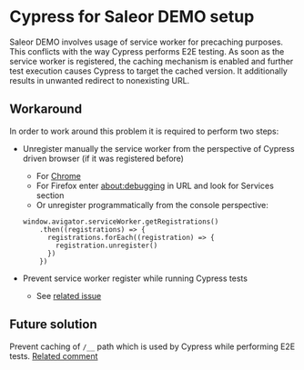 # Cypress for Saleor DEMO setup

Saleor DEMO involves usage of service worker for precaching purposes. This conflicts with the way Cypress performs E2E testing. As soon as the service worker is registered, the caching mechanism is enabled and further test execution causes Cypress to target the cached version. It additionally results in unwanted redirect to nonexisting URL.

## Workaround

In order to work around this problem it is required to perform two steps:
* Unregister manually the service worker from the perspective of Cypress driven browser (if it was registered before)
  * For [Chrome](https://www.codementor.io/@himank/how-to-unregister-service-workers-n8mzf5jce)
  * For Firefox enter [about:debugging](about:debugging) in URL and look for Services section
  * Or unregister programmatically from the console perspective:

  ```
  window.avigator.serviceWorker.getRegistrations()
      .then((registrations) => {
        registrations.forEach((registration) => {
          registration.unregister()
        })
      })
  ```
* Prevent service worker register while running Cypress tests
  * See [related issue](https://github.com/cypress-io/cypress/issues/702)

## Future solution
Prevent caching of `/__` path which is used by Cypress while performing E2E tests. [Related comment](https://github.com/cypress-io/cypress/issues/702#issuecomment-429333819)
